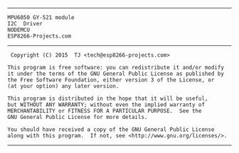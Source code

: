 --------------------------------------------------------------------------------
	MPU6050 GY-521 module 
	I2C  Driver
	NODEMCU
	ESP8266-Projects.com 
	
--------------------------------------------------------------------------------

     Copyright (C) 2015  TJ <tech@esp8266-projects.com>

    This program is free software: you can redistribute it and/or modify
    it under the terms of the GNU General Public License as published by
    the Free Software Foundation, either version 3 of the License, or
    (at your option) any later version.

    This program is distributed in the hope that it will be useful,
    but WITHOUT ANY WARRANTY; without even the implied warranty of
    MERCHANTABILITY or FITNESS FOR A PARTICULAR PURPOSE.  See the
    GNU General Public License for more details.

    You should have received a copy of the GNU General Public License
    along with this program.  If not, see <http://www.gnu.org/licenses/>.

--------------------------------------------------------------------------------